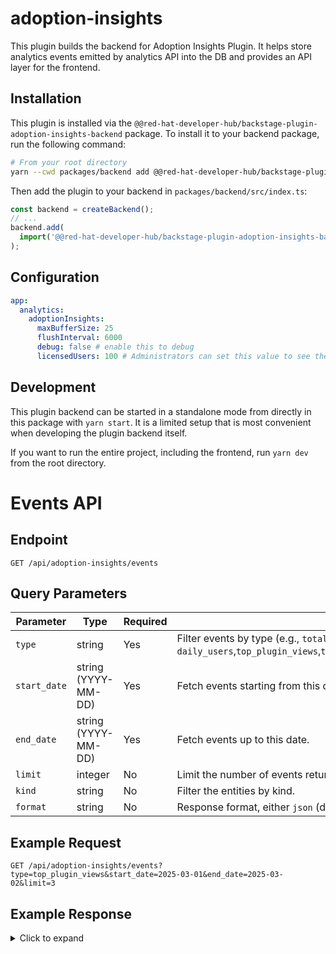 # adoption-insights

This plugin builds the backend for Adoption Insights Plugin. It helps store analytics events emitted by analytics API into the DB and provides an API layer for the frontend.

## Installation

This plugin is installed via the `@@red-hat-developer-hub/backstage-plugin-adoption-insights-backend` package. To install it to your backend package, run the following command:

```bash
# From your root directory
yarn --cwd packages/backend add @@red-hat-developer-hub/backstage-plugin-adoption-insights-backend
```

Then add the plugin to your backend in `packages/backend/src/index.ts`:

```ts
const backend = createBackend();
// ...
backend.add(
  import('@@red-hat-developer-hub/backstage-plugin-adoption-insights-backend'),
);
```

## Configuration

```yaml
app:
  analytics:
    adoptionInsights:
      maxBufferSize: 25
      flushInterval: 6000
      debug: false # enable this to debug
      licensedUsers: 100 # Administrators can set this value to see the user adoption metrics.
```

## Development

This plugin backend can be started in a standalone mode from directly in this
package with `yarn start`. It is a limited setup that is most convenient when
developing the plugin backend itself.

If you want to run the entire project, including the frontend, run `yarn dev` from the root directory.

# Events API

## Endpoint

`GET /api/adoption-insights/events`

## Query Parameters

| Parameter    | Type                | Required | Description                                                                                                                                                     |
| ------------ | ------------------- | -------- | --------------------------------------------------------------------------------------------------------------------------------------------------------------- |
| `type`       | string              | Yes      | Filter events by type (e.g., `total_users`, `daily_users`,`top_plugin_views`,`top_templates_views`,`top_techdocs_views`,`top_searches`,`top_catalog_entities`). |
| `start_date` | string (YYYY-MM-DD) | Yes      | Fetch events starting from this date.                                                                                                                           |
| `end_date`   | string (YYYY-MM-DD) | Yes      | Fetch events up to this date.                                                                                                                                   |
| `limit`      | integer             | No       | Limit the number of events returned (default: `3`).                                                                                                             |
| `kind`       | string              | No       | Filter the entities by kind.                                                                                                                                    |
| `format`     | string              | No       | Response format, either `json` (default) or `csv`.                                                                                                              |

## Example Request

```http
GET /api/adoption-insights/events?type=top_plugin_views&start_date=2025-03-01&end_date=2025-03-02&limit=3
```

## Example Response

<details> <summary>Click to expand</summary>

```json
[
  {
    "plugin_id": "catalog",
    "visit_count": "27",
    "trend": [
      {
        "date": "2025-03-01",
        "count": 10
      },
      {
        "date": "2025-03-02",
        "count": 17
      }
    ],
    "trend_percentage": "70.00"
  },
  {
    "plugin_id": "root",
    "visit_count": "15",
    "trend": [
      {
        "date": "2025-03-01",
        "count": 9
      },
      {
        "date": "2025-03-02",
        "count": 6
      }
    ],
    "trend_percentage": "-33.33"
  },
  {
    "plugin_id": "kubernetes",
    "visit_count": "9",
    "trend": [
      {
        "date": "2025-03-01",
        "count": 4
      },
      {
        "date": "2025-03-02",
        "count": 5
      }
    ],
    "trend_percentage": "25.00"
  }
]
```

</details>

